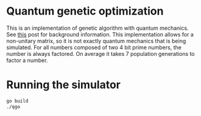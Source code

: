 # Quantum genetic optimization

This is an implementation of genetic algorithm with quantum mechanics. See [this](https://pointlander.github.io/posts/quantum-genetic-optimization/) post for background information. This implementation allows for a non-unitary matrix, so it is not exactly quantum mechanics that is being simulated. For all numbers composed of two 4 bit prime numbers, the number is always factored. On average it takes 7 population generations to factor a number.

# Running the simulator

```bash
go build
./qgo
```

